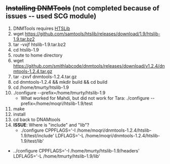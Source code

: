 ## ~~Installing DNMTools~~ (not completed because of issues -- used SCG module)
1. DNMTools requires [HTSLib](https://www.biostars.org/p/328831/)
6. wget https://github.com/samtools/htslib/releases/download/1.9/htslib-1.9.tar.bz2
7. tar -vxjf htslib-1.9.tar.bz2
8. cd htslib-1.9
2. route to home directory
3. wget https://github.com/smithlabcode/dnmtools/releases/download/v1.2.4/dnmtools-1.2.4.tar.gz
4. tar -zxvf dnmtools-1.2.4.tar.gz
5. cd dnmtools-1.2.4 && mkdir build && cd build
6. cd /home/tmurty/htslib-1.9
7. ./configure --prefix=/home/tmurty/htslib-1.9
   - What worked for Mahdi, but did not work for Tara: ./configure --prefix=/home/moqri/htslib-1.9/test
8. make
9. install
10. cd back to DNAMtools
11. **ISSUE**: Where is "include" and "lib"?
    - ./configure CPPFLAGS='-I /home/moqri/dnmtools-1.2.4/htslib-1.9/test/include'
             LDFLAGS='-L /home/moqri/dnmtools-1.2.4/htslib-1.9/test/lib'

   - ../configure CPPFLAGS='-I /home/tmurty/htslib-1.9/headers' \
             LDFLAGS='-L /home/tmurty/htslib-1.9/lib'
